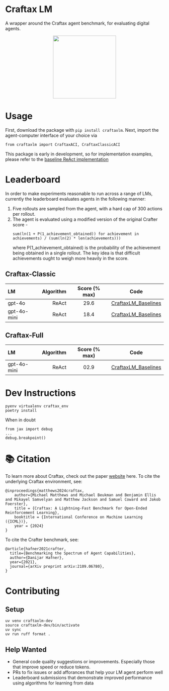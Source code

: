 # Craftax LM
A wrapper around the Craftax agent benchmark, for evaluating digital agents.

<p align="middle">
  <img src="https://raw.githubusercontent.com/MichaelTMatthews/Craftax/main/images/dungeon_crawling.gif" width="200" />
</p>

# Usage
First, download the package with ```pip install craftaxlm```. Next, import the agent-computer interface of your choice via
```
from craftaxlm import CraftaxACI, CraftaxClassicACI
```
This package is early in development, so for implementation examples, please refer to the [baseline ReAct implementation](https://github.com/JoshuaPurtell/Apropos/blob/main/apropos/bench/craftax)

# Leaderboard
In order to make experiments reasonable to run across a range of LMs, currently the leaderboard evaluates agents in the following manner:
1. Five rollouts are sampled from the agent, with a hard cap of 300 actions per rollout.
2. The agent is evaluated using a modified version of the original Crafter score - 
    ```
    sum(ln(1 + P(1_achievement_obtained)) for achievement in achievements) / (sum(ln(2) * len(achievements)))
    ```
    where P(1_achievement_obtained) is the probability of the achievement being obtained in a single rollout. The key idea is that difficult achievements ought to weigh more heavily in the score.

## Craftax-Classic
| LM | Algorithm | Score (% max) |                                              Code                                               |
|:----------|---------------:|:-----------------------------------------------------------------------------------------------:|:---------------------------------------:|
| gpt-4o | ReAct   |            29.6 | [CraftaxLM_Baselines](https://github.com/JoshuaPurtell/Apropos/blob/main/apropos/bench/craftax/test.py) |
| gpt-4o-mini | ReAct   |            18.4 | [CraftaxLM_Baselines](https://github.com/JoshuaPurtell/Apropos/blob/main/apropos/bench/craftax/test.py) |

## Craftax-Full
| LM | Algorithm | Score (% max) |                                              Code                                               |
|:----------|---------------:|:-----------------------------------------------------------------------------------------------:|:---------------------------------------:|
| gpt-4o-mini | ReAct   |            02.9 | [CraftaxLM_Baselines](https://github.com/JoshuaPurtell/Apropos/blob/main/apropos/bench/craftax/test.py) |

# Dev Instructions
```
pyenv virtualenv craftax_env
poetry install
```

When in doubt

```
from jax import debug
...
debug.breakpoint()
```

# 📚 Citation
To learn more about Craftax, check out the paper [website](https://craftaxenv.github.io) here.
To cite the underlying Craftax environment, see:
```
@inproceedings{matthews2024craftax,
    author={Michael Matthews and Michael Beukman and Benjamin Ellis and Mikayel Samvelyan and Matthew Jackson and Samuel Coward and Jakob Foerster},
    title = {Craftax: A Lightning-Fast Benchmark for Open-Ended Reinforcement Learning},
    booktitle = {International Conference on Machine Learning ({ICML})},
    year = {2024}
}
```
To cite the Crafter benchmark, see:
```
@article{hafner2021crafter,
  title={Benchmarking the Spectrum of Agent Capabilities},
  author={Danijar Hafner},
  year={2021},
  journal={arXiv preprint arXiv:2109.06780},
}
```

# Contributing
## Setup
```
uv venv craftaxlm-dev
source craftaxlm-dev/bin/activate
uv sync
uv run ruff format .
```
## Help Wanted
- General code quality suggestions or improvements. Especially those that improve speed or reduce tokens.
- PRs to fix issues or add afforances that help your LM agent perform well
- Leaderboard submissions that demonstrate improved performance using algorithms for learning from data
